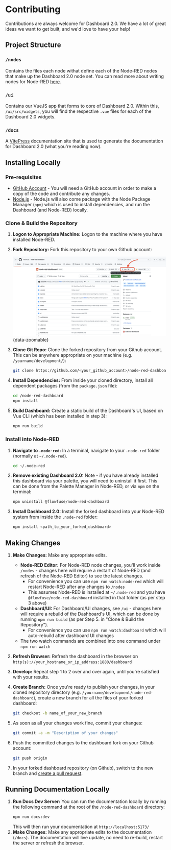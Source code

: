 # Contributing

Contributions are always welcome for Dashboard 2.0. We have a lot of great ideas we want to get built, and we'd love to have your help!

## Project Structure

### `/nodes` 

Contains the files each node withat define each of the Node-RED nodes that make up the Dashboard 2.0 node set. You can read more about writing nodes for Node-RED [here](https://nodered.org/docs/creating-nodes/first-node).

### `/ui`

Contains our VueJS app that forms to core of Dashboard 2.0. Within this, `/ui/src/widgets`, you will find the respective `.vue` files for each of the Dashboard 2.0 widgets.

### `/docs`

A [VitePress](https://vitepress.dev/) documentation site that is used to generate the documentation for Dashboard 2.0 (what you're reading now).

## Installing Locally

### Pre-requisites

- [GitHub Account](https://github.com/) - You will need a GitHub account in order to make a copy of the code and contribute any changes.
- [Node.js](https://nodejs.org/en/download) - Node.js will also come package with the Node Package Manager (`npm`) which is used to install dependencies, and run the Dashboard (and Node-RED) locally.

### Clone & Build the Repository

1. **Logon to Appropriate Machine:** Logon to the machine where you have installed Node-RED.

2. **Fork Repository:** Fork this repository to your own Github account:

   ![image](../assets/images/github-pr.png){data-zoomable}

3. **Clone Git Repo:** Clone the forked repository from your Github account. This can be anywhere appropriate on your machine (e.g. `/yourname/development/`):
   ```bash
   git clone https://github.com/<your_github_account>/node-red-dashboard.git
   ```

4. **Install Dependencies:** From inside your cloned directory, install all dependent packages (from the `package.json` file):
   ```bash
   cd /node-red-dashboard
   npm install
   ```

5. **Build Dashboard:** Create a static build of the Dashboard's UI, based on Vue CLI (which has been installed in step 3):
    ```bash
    npm run build
    ```

### Install into Node-RED

1. **Navigate to `.node-red`:** In a terminal, navigate to your `.node-red` folder (normally at `~/.node-red`).
   
   ```bash
   cd ~/.node-red
   ```


3. **Remove existing Dashboard 2.0:** Note - if you have already installed this dashboard via your palette, you will need to uninstall it first. This can be done from the Palette Manager in Node-RED, or via `npm` on the terminal:
   ```bash
   npm uninstall @flowfuse/node-red-dashboard
   ```

3. **Install Dashboard 2.0:** Install the forked dashboard into your Node-RED system from inside the `.node-red` folder:
   ```bash
   npm install <path_to_your_forked_dashboard>
   ```

## Making Changes

1. **Make Changes:** Make any appropriate edits.
   - **Node-RED Editor:** For Node-RED node changes, you'll work inside `/nodes` - changes here will require a restart of Node-RED (and refresh of the Node-RED Editor) to see the latest changes.
      - For convenience you can use `npm run watch:node-red` which will restart Node-RED after any changes to `/nodes`
      - This assumes Node-RED is installed at `~/.node-red` and you have `@flowfuse/node-red-dashboard` installed in that folder (as per step 3 above)
   - **Dashboard/UI:** For Dashboard/UI changes, see `/ui` - changes here will require a rebuild of the Dashboard's UI, which can be done by running `npm run build` (as per Step 5. in "Clone & Build the Repository").
      - For convenience you can use `npm run watch:dashboard` which will auto-rebuild after dashboard UI changes 
   - The two watch commands are combined into one command under `npm run watch`

2. **Refresh Browser:** Refresh the dashboard in the browser on `http(s)://your_hostname_or_ip_address:1880/dashboard`
3. **Develop:** Repeat step 1 to 2 over and over again, until you're satisfied with your results.
4. **Create Branch:** Once you're ready to publish your changes, in your cloned repository directory (e.g. `/yourname/development/node-red-dashboard`), create a new branch for all the files of your forked dashboard:
   ```bash
   git checkout -b name_of_your_new_branch
   ```
5. As soon as all your changes work fine, commit your changes:
    ```bash
    git commit -a -m "Description of your changes"
    ```
6.  Push the committed changes to the dashboard fork on your Github account:
    ```bash
    git push origin
    ```
7.  In your forked dashboard repository (on Github), switch to the new branch and [create a pull request](https://docs.github.com/en/pull-requests/collaborating-with-pull-requests/proposing-changes-to-your-work-with-pull-requests/creating-a-pull-request).



## Running Documentation Locally

1. **Run Docs Dev Server:** You can run the documentation locally by running the following command at the root of the `/node-red-dashboard` directory:
   ```bash
   npm run docs:dev
   ```
   This will then run your documentation at `http://localhost:5173/`
2. **Make Changes:** Make any appropriate edits to the documentation (`/docs`). The documentation will live update, no need to re-build, restart the server or refresh the browser.